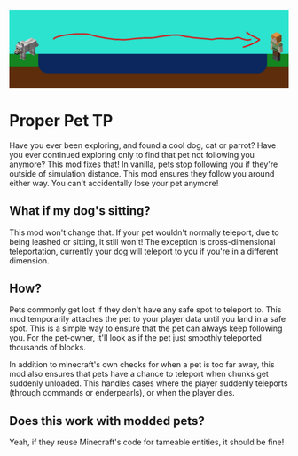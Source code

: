 ![A big body of water with a dog on one side, and a Minecraft character on the other. An arrow indicates the dog can still follow the character](./banner.png)
# Proper Pet TP

Have you ever been exploring, and found a cool dog, cat or parrot?
Have you ever continued exploring only to find that pet not following you anymore?
This mod fixes that! In vanilla, pets stop following you if they're outside of simulation distance.
This mod ensures they follow you around either way. You can't accidentally lose your pet anymore!

## What if my dog's sitting?
This mod won't change that. If your pet wouldn't normally teleport, due to being leashed or sitting,
it still won't! The exception is cross-dimensional teleportation,
currently your dog will teleport to you if you're in a different dimension.

## How?
Pets commonly get lost if they don't have any safe spot to teleport to.
This mod temporarily attaches the pet to your player data until you land in a safe spot.
This is a simple way to ensure that the pet can always keep following you. For the pet-owner,
it'll look as if the pet just smoothly teleported thousands of blocks.

In addition to minecraft's own checks for when a pet is too far away, this mod also ensures
that pets have a chance to teleport when chunks get suddenly unloaded. This handles cases
where the player suddenly teleports (through commands or enderpearls), or when the player dies.

## Does this work with modded pets?
Yeah, if they reuse Minecraft's code for tameable entities, it should be fine!
